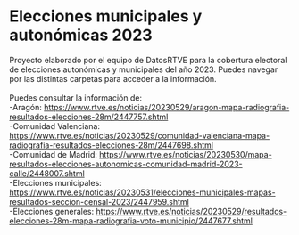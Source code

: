 # Elecciones municipales y autonómicas 2023
Proyecto elaborado por el equipo de DatosRTVE para la cobertura electoral de elecciones autonómicas y municipales del año 2023. Puedes navegar por las distintas carpetas para acceder a la información.
<br><br>Puedes consultar la información de:
<br>-Aragón: https://www.rtve.es/noticias/20230529/aragon-mapa-radiografia-resultados-elecciones-28m/2447757.shtml
<br>-Comunidad Valenciana: https://www.rtve.es/noticias/20230529/comunidad-valenciana-mapa-radiografia-resultados-elecciones-28m/2447698.shtml
<br>-Comunidad de Madrid: https://www.rtve.es/noticias/20230530/mapa-resultados-elecciones-autonomicas-comunidad-madrid-2023-calle/2448007.shtml
<br>-Elecciones municipales: https://www.rtve.es/noticias/20230531/elecciones-municipales-mapas-resultados-seccion-censal-2023/2447959.shtml
<br>-Elecciones generales: https://www.rtve.es/noticias/20230529/resultados-elecciones-28m-mapa-radiografia-voto-municipio/2447677.shtml
